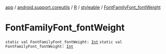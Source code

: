 [app](../../../index.md) / [android.support.coreutils](../../index.md) / [R](../index.md) / [styleable](index.md) / [FontFamilyFont_fontWeight](./-font-family-font_font-weight.md)

# FontFamilyFont_fontWeight

`static val FontFamilyFont_fontWeight: `[`Int`](https://kotlinlang.org/api/latest/jvm/stdlib/kotlin/-int/index.html)
`static val FontFamilyFont_fontWeight: `[`Int`](https://kotlinlang.org/api/latest/jvm/stdlib/kotlin/-int/index.html)